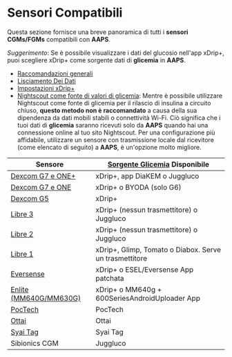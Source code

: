 # Sensori Compatibili

Questa sezione fornisce una breve panoramica di tutti i **sensori CGMs/FGMs** compatibili con **AAPS**.

*Suggerimento*: Se è possibile visualizzare i dati del glucosio nell'app xDrip+, puoi scegliere xDrip+ come sorgente dati di **glicemia** in **AAPS**.

* [Raccomandazioni generali](../CompatibleCgms/GeneralCGMRecommendation.md)
* [Lisciamento Dei Dati](../CompatibleCgms/SmoothingBloodGlucoseData.md)
* [Impostazioni xDrip+](../CompatibleCgms/xDrip.md)
* [Nightscout come fonte di valori di glicemia](../CompatibleCgms/CgmNightscoutUpload.md): Mentre è possibile utilizzare Nightscout come fonte di glicemia per il rilascio di insulina a circuito chiuso, **questo metodo non è raccomandato** a causa della sua dipendenza da dati mobili stabili o connettività Wi-Fi. Ciò significa che i tuoi dati di **glicemia** saranno ricevuti solo da **AAPS** quando hai una connessione online al tuo sito Nightscout. Per una configurazione più affidabile, utilizzare un sensore con trasmissione locale dal ricevitore (come elencato di seguito) a **AAPS**, è un'opzione molto migliore.

| Sensore                                               | [Sorgente Glicemia](../SettingUpAaps/ConfigBuilder.md#bg-source) Disponibile |
| ----------------------------------------------------- | ---------------------------------------------------------------------------- |
| [Dexcom G7 e ONE+](../CompatibleCgms/DexcomG7.md)     | xDrip+, app DiaKEM o Juggluco                                                |
| [Dexcom G7 e ONE](../CompatibleCgms/DexcomG6.md)      | xDrip+ o BYODA (solo G6)                                                     |
| [Dexcom G5](../CompatibleCgms/DexcomG5.md)            | xDrip+                                                                       |
| [Libre 3](../CompatibleCgms/Libre3.md)                | xDrip+ (nessun trasmettitore) o Juggluco                                     |
| [Libre 2](../CompatibleCgms/Libre2.md)                | xDrip+ (nessun trasmettitore) o Juggluco                                     |
| [Libre 1](../CompatibleCgms/Libre1.md)                | xDrip+, Glimp, Tomato o Diabox. Serve un trasmettitore                       |
| [Eversense](../CompatibleCgms/Eversense.md)           | xDrip+ o ESEL/Eversense App patchata                                         |
| [Enlite (MM640G/MM630G)](../CompatibleCgms/MM640g.md) | xDrip+ o MM640g + 600SeriesAndroidUploader App                               |
| [PocTech](../CompatibleCgms/PocTech.md)               | PocTech                                                                      |
| [Ottai](../CompatibleCgms/OttaiM8.md)                 | Ottai                                                                        |
| [Syai Tag](../CompatibleCgms/SyaiTagX1.md)            | Syai Tag                                                                     |
| Sibionics CGM                                         | Juggluco                                                                     |
